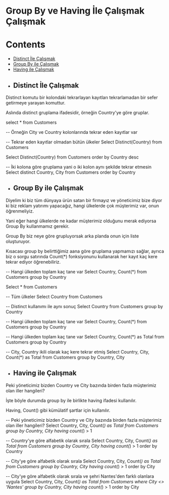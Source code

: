 # Group By ve Having İle Çalışmak Çalışmak

# Contents
* [Distinct İle Çalışmak](#distinct)
* [Group By ile Çalışmak](#group-by)
* [Having ile Çalışmak](#having)

- ## Distinct İle Çalışmak <a name="distinct"></a>

Distinct komutu bir kolondaki tekrarlayan kayıtları tekrarlamadan bir sefer getirmeye yarayan komuttur.

Aslında distinct gruplama ifadesidir, örneğin Country'ye göre gruplar. 

select * from Customers

-- Örneğin City ve Country kolonlarında tekrar eden kayıtlar var

-- Tekrar eden kayıtlar olmadan bütün ülkeler
Select Distinct(Country) from Customers

Select Distinct(Country) from Customers order by Country desc

-- İki kolona göre gruplama yani o iki kolon aynı şekilde tekrar etmesin
Select distinct Country, City from Customers order by Country

- ## Group By ile Çalışmak <a name="group-by"></a>

Diyelim ki biz tüm dünyaya ürün satan bir firmayız ve yöneticimiz bize diyor ki biz reklam yatırımı yapacağız, hangi ülkelerde çok müşterimiz var, onun öğrenmeliyiz.

Yani eğer hangi ülkelerde ne kadar müşterimiz olduğunu merak ediyorsa Group By kullanmamız gerekir. 

Group By biz neye göre grupluyorsak arka planda onun için liste oluşturuyor. 

Kısacası group by belirttiğimiz aana göre gruplama yapmamızı sağlar, ayrıca biz o sorgu satırında Count(*) fonksiyonunu kullanarak her kayıt kaç kere tekrar ediyor öğrenebiliriz.

-- Hangi ülkeden toplam kaç tane var
Select Country, Count(*) from Customers group by Country

Select * from Customers

-- Tüm ülkeler
Select Country from Customers

-- Distinct kullanımı ile aynı sonuç
Select Country from Customers group by Country

-- Hangi ülkeden toplam kaç tane var
Select Country, Count(*) from Customers group by Country

-- Hangi ülkeden toplam kaç tane var
Select Country, Count(*) as Total from Customers group by Country

-- City, Country ikili olarak kaç kere tekrar etmiş
Select Country, City, Count(*) as Total from Customers group by Country, City

- ## Having ile Çalışmak <a name="having"></a>

Peki yöneticimiz bizden Country ve City bazında birden fazla müşterimiz olan iller hangileri?

İşte böyle durumda group by ile birlikte having ifadesi kullanılır. 

Having, Count() gibi kümülatif şartlar için kullanılır. 

-- Peki yöneticimiz bizden Country ve City bazında birden fazla müşterimiz olan iller hangileri?
Select Country, City, Count(*) as Total from Customers group by Country, City having count(*) > 1

-- Country'ye göre alfabetik olarak sırala
Select Country, City, Count(*) as Total from Customers group by Country, City having count(*) > 1
order by Country

-- City'ye göre alfabetik olarak sırala
Select Country, City, Count(*) as Total from Customers group by Country, City having count(*) > 1
order by City

-- City'ye göre alfabetik olarak sırala ve şehri Nantes'den farklı olanlara uygula
Select Country, City, Count(*) as Total from Customers 
where City <> 'Nantes'
group by Country, City having count(*) > 1
order by City


